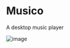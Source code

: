 # Musico
A desktop music player



![image](https://user-images.githubusercontent.com/42718253/170849667-5c2931f1-ab05-4b2a-9ebd-571f12f0ff5d.png)

